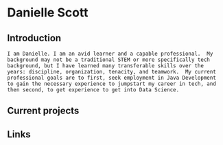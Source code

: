  # Danielle Scott
    
 ## Introduction

    I am Danielle. I am an avid learner and a capable professional.  My background may not be a traditional STEM or more specifically tech background, but I have learned many transferable skills over the years: discipline, organization, tenacity, and teamwork.  My current professional goals are to first, seek employment in Java Development to gain the necessary experience to jumpstart my career in tech, and then second, to get experience to get into Data Science.

 ## Current projects

 ## Links